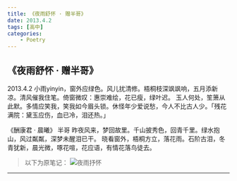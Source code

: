 ```yaml
---
title: 《夜雨舒怀 · 赠半哥》
date: 2013.4.2
tags: [高中]
categories:
    - Poetry
---
```


## 《夜雨舒怀 · 赠半哥》

2013.4.2
小雨yinyin，窗外应绿色。风儿扰清修。梧桐枝深飒飒响，五月添新凉。清风催我住笔。倚窗微叹：惠崇难绘，花已瘦，绿叶迟。
玉人何处，笙箫从此默。多情应笑我，笑我如今眉头锁。休怪年少爱说愁，今人不比古人少。「残花满院：黛玉应伤，血已冷，泪还热。」


《酬康君 · 晨曦》
半哥
昨夜风来，梦回故里。千山披秀色，回青千里。绿水抱山，风过粼粼，深梦未醒泪已干。
晓看窗外，梧桐方立，落花雨。石阶古泪，冬青犹新，晨光微，啄花喧，花应语，有情花落鸟徒去。

> 以下为原笔记：
> ![夜雨抒怀](/images/夜雨抒怀.png)

---